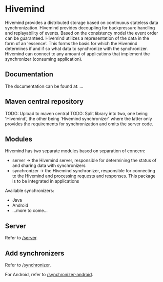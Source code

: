 # Hivemind

Hivemind provides a distributed storage based on continuous stateless data synchronization. 
Hivemind provides decoupling for backpressure handling and replayability of events. Based on the consistency model the event order can be guaranteed.
Hivemind utilizes a representation of the data in the form of an 'essence'. This forms the basis for which the Hivemind determines if and if so what data to synchronize with the synchronizer.
Hivemind can connect to any amount of applications that implement the synchronizer (consuming application).

## Documentation

The documentation can be found at: ...

## Maven central repository

TODO: Upload to maven central
TODO: Split library into two, one being 'Hivemind', the other being 'Hivemind synchronizer' where the latter only provides the requirements for synchronization and omits the server code. 

## Modules

Hivemind has two separate modules based on separation of concern:
- server -> the Hivemind server, responsible for determining the status of and sharing data with synchronizers
- synchronizer -> the Hivemind synchronizer, responsible for connecting to the Hivemind and processing requests and responses. This package is to be integrated in applications

Available synchronizers:
- Java
- Android
- ...more to come...

## Server

Refer to [/server](/server).

## Add synchronizers

Refer to [/synchronizer](/synchronizer).

For Android, refer to  [/synchronizer-android](/synchronizer-android).

